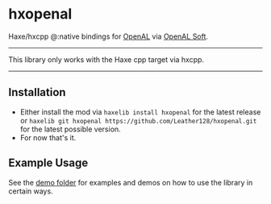 # hxopenal

Haxe/hxcpp @:native bindings for [OpenAL](https://www.openal.org/) via [OpenAL Soft](https://openal-soft.org/).

---

This library only works with the Haxe cpp target via hxcpp.

---

## Installation

- Either install the mod via `haxelib install hxopenal` for the latest release or `haxelib git hxopenal https://github.com/Leather128/hxopenal.git` for the latest possible version.
- For now that's it.

## Example Usage

See the [demo folder](https://github.com/Leather128/hxopenal/tree/main/demo) for examples and demos on how to use the library in certain ways.
